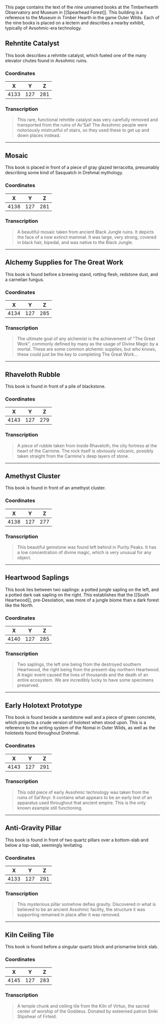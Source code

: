  
This page contains the text of the nine unnamed books at the Timberhearth Observatory and Museum in [[Spearhead Forest]]. This building is a reference to the Museum in Timber Hearth in the game Outer Wilds. Each of the nine books is placed on a lectern and describes a nearby exhibit, typically of Avsohmic-era technology.

## Rehntite Catalyst

This book describes a rehntite catalyst, which fueled one of the many elevator chutes found in Avsohmic ruins.

### Coordinates
| **X** | **Y** | **Z** |
| :---: | :---: | :---: |
| 4133  |  127  |  281  |

### Transcription
> This rare, functional rehntite catalyst was very carefully removed and transported from the ruins of Av'Sal! The Avsohmic people were notoriously mistrustful of stairs, so they used these to get up and down places instead.

***

## Mosaic

This book is placed in front of a piece of gray glazed terracotta, presumably describing some kind of Sasquatch in Drehmal mythology.

### Coordinates
| **X** | **Y** | **Z** |
| :---: | :---: | :---: |
| 4138  |  127  |  281  |

### Transcription
> A beautiful mosaic taken from ancient Black Jungle ruins. It depicts the face of a now extinct mammal. It was large, very strong, covered in black hair, bipedal, and was native to the Black Jungle.

***

## Alchemy Supplies for The Great Work

This book is found before a brewing stand, rotting flesh, redstone dust, and a carnelian fungus.

### Coordinates
| **X** | **Y** | **Z** |
| :---: | :---: | :---: |
| 4134  |  127  |  285  |

### Transcription
> The ultimate goal of any alchemist is the achievement of "The Great Work", commonly defined by many as the usage of Divine Magic by a mortal. These are some common alchemic supplies, but who knows, these could just be the key to completing The Great Work...

***

## Rhaveloth Rubble

This book is found in front of a pile of blackstone.

### Coordinates
| **X** | **Y** | **Z** |
| :---: | :---: | :---: |
| 4143  |  127  |  279  |

### Transcription
> A piece of rubble taken from inside Rhaveloth, the city fortress at the heart of the Carmine. The rock itself is obviously volcanic, possibly taken straight from the Carmine's deep layers of stone.

***

## Amethyst Cluster

This book is found in front of an amethyst cluster.

### Coordinates
| **X** | **Y** | **Z** |
| :---: | :---: | :---: |
| 4138  |  127  |  277  |

### Transcription
> This beautiful gemstone was found left behind in Purity Peaks. It has a low concentration of divine magic, which is very unusual for any object.

***

## Heartwood Saplings

This book lies between two saplings: a potted jungle sapling on the left, and a potted dark oak sapling on the right. This establishes that the [[South Heartwood]], pre-Desolation, was more of a jungle biome than a dark forest like the North.

### Coordinates
| **X** | **Y** | **Z** |
| :---: | :---: | :---: |
| 4140  |  127  |  285  |


### Transcription
> Two saplings, the left one being from the destroyed southern Heartwood, the right being from the present-day northern Heartwood. A tragic event caused the lives of thousands and the death of an entire ecosystem. We are incredibly lucky to have some specimens preserved.

***

## Early Holotext Prototype

This book is found beside a sandstone wall and a piece of green concrete, which projects a crude version of holotext when stood upon. This is a reference to the writing system of the Nomai in Outer Wilds, as well as the holotexts found throughout Drehmal.

### Coordinates
| **X** | **Y** | **Z** |
| :---: | :---: | :---: |
| 4143  |  127  |  291  |

### Transcription
> This odd piece of early Avsohmic technology was taken from the ruins of Sal'Anyr. It contains what appears to be an early test of an apparatus used throughout that ancient empire. This is the only known example still functioning.

***

## Anti-Gravity Pillar

This book is found in front of two quartz pillars over a bottom-slab and below a top-slab, seemingly levitating.

### Coordinates
| **X** | **Y** | **Z** |
| :---: | :---: | :---: |
| 4133  |  127  |  291  |

### Transcription
> This mysterious pillar somehow defies gravity. Discovered in what is believed to be an ancient Avsohmic facility, the structure it was supporting remained in place after it was removed.

***

## Kiln Ceiling Tile

This book is found before a singular quartz block and prismarine brick slab.

### Coordinates
| **X** | **Y** | **Z** |
| :---: | :---: | :---: |
| 4145  |  127  |  283  |

### Transcription
> A temple chunk and ceiling tile from the Kiln of Virtuo, the sacred center of worship of the Goddess. Donated by esteemed patron Sniki Slipshear of Firteid.
